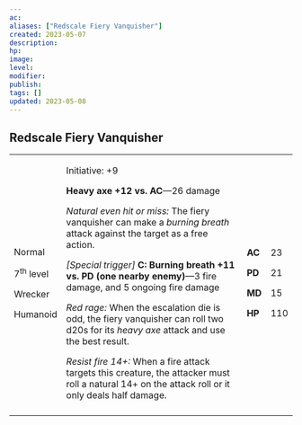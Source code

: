 ```yaml
---
ac: 
aliases: ["Redscale Fiery Vanquisher"]
created: 2023-05-07
description: 
hp: 
image: 
level: 
modifier: 
publish: 
tags: []
updated: 2023-05-08
---
```


## Redscale Fiery Vanquisher

<table>
<colgroup>
<col style="width: 16%" />
<col style="width: 71%" />
<col style="width: 5%" />
<col style="width: 6%" />
</colgroup>
<tbody>
<tr class="odd">
<td><p>Normal</p>
<p>7<sup>th</sup> level</p>
<p>Wrecker</p>
<p>Humanoid</p></td>
<td><p>Initiative: +9</p>
<p><strong>Heavy axe +12 vs. AC</strong>—26 damage</p>
<p><em>Natural even hit or miss:</em> The fiery vanquisher can make a
<em>burning breath</em> attack against the target as a free action.</p>
<p><em>[Special trigger]</em> <strong>C: Burning breath +11 vs. PD (one
nearby enemy)</strong>—3 fire damage, and 5 ongoing fire damage</p>
<p><em>Red rage:</em> When the escalation die is odd, the fiery
vanquisher can roll two d20s for its <em>heavy axe</em> attack and use
the best result.</p>
<p><em>Resist fire 14+:</em> When a fire attack targets this creature,
the attacker must roll a natural 14+ on the attack roll or it only deals
half damage.</p></td>
<td><p><strong>AC</strong></p>
<p><strong>PD</strong></p>
<p><strong>MD</strong></p>
<p><strong>HP</strong></p></td>
<td><p>23</p>
<p>21</p>
<p>15</p>
<p>110</p></td>
</tr>
<tr class="even">
<td></td>
<td></td>
<td></td>
<td></td>
</tr>
</tbody>
</table>
